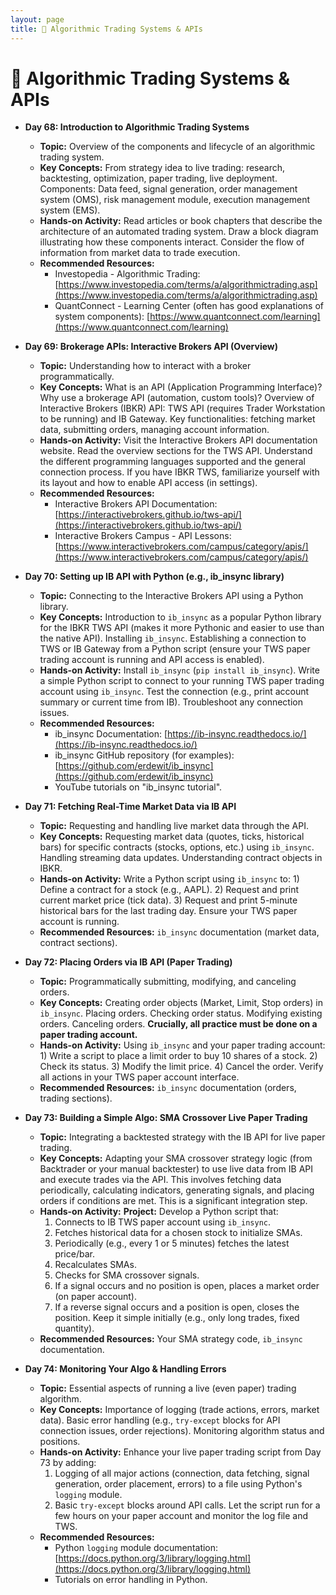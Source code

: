 ```yaml
---
layout: page
title: 🤖 Algorithmic Trading Systems & APIs
---
```


# 🤖 Algorithmic Trading Systems & APIs

*   **Day 68: Introduction to Algorithmic Trading Systems**
    *   **Topic:** Overview of the components and lifecycle of an algorithmic trading system.
    *   **Key Concepts:** From strategy idea to live trading: research, backtesting, optimization, paper trading, live deployment. Components: Data feed, signal generation, order management system (OMS), risk management module, execution management system (EMS).
    *   **Hands-on Activity:** Read articles or book chapters that describe the architecture of an automated trading system. Draw a block diagram illustrating how these components interact. Consider the flow of information from market data to trade execution.
    *   **Recommended Resources:**
        *   Investopedia - Algorithmic Trading: [https://www.investopedia.com/terms/a/algorithmictrading.asp](https://www.investopedia.com/terms/a/algorithmictrading.asp)
        *   QuantConnect - Learning Center (often has good explanations of system components): [https://www.quantconnect.com/learning](https://www.quantconnect.com/learning)

*   **Day 69: Brokerage APIs: Interactive Brokers API (Overview)**
    *   **Topic:** Understanding how to interact with a broker programmatically.
    *   **Key Concepts:** What is an API (Application Programming Interface)? Why use a brokerage API (automation, custom tools)? Overview of Interactive Brokers (IBKR) API: TWS API (requires Trader Workstation to be running) and IB Gateway. Key functionalities: fetching market data, submitting orders, managing account information.
    *   **Hands-on Activity:** Visit the Interactive Brokers API documentation website. Read the overview sections for the TWS API. Understand the different programming languages supported and the general connection process. If you have IBKR TWS, familiarize yourself with its layout and how to enable API access (in settings).
    *   **Recommended Resources:**
        *   Interactive Brokers API Documentation: [https://interactivebrokers.github.io/tws-api/](https://interactivebrokers.github.io/tws-api/)
        *   Interactive Brokers Campus - API Lessons: [https://www.interactivebrokers.com/campus/category/apis/](https://www.interactivebrokers.com/campus/category/apis/)

*   **Day 70: Setting up IB API with Python (e.g., ib_insync library)**
    *   **Topic:** Connecting to the Interactive Brokers API using a Python library.
    *   **Key Concepts:** Introduction to `ib_insync` as a popular Python library for the IBKR TWS API (makes it more Pythonic and easier to use than the native API). Installing `ib_insync`. Establishing a connection to TWS or IB Gateway from a Python script (ensure your TWS paper trading account is running and API access is enabled).
    *   **Hands-on Activity:** Install `ib_insync` (`pip install ib_insync`). Write a simple Python script to connect to your running TWS paper trading account using `ib_insync`. Test the connection (e.g., print account summary or current time from IB). Troubleshoot any connection issues.
    *   **Recommended Resources:**
        *   ib_insync Documentation: [https://ib-insync.readthedocs.io/](https://ib-insync.readthedocs.io/)
        *   ib_insync GitHub repository (for examples): [https://github.com/erdewit/ib_insync](https://github.com/erdewit/ib_insync)
        *   YouTube tutorials on "ib_insync tutorial".

*   **Day 71: Fetching Real-Time Market Data via IB API**
    *   **Topic:** Requesting and handling live market data through the API.
    *   **Key Concepts:** Requesting market data (quotes, ticks, historical bars) for specific contracts (stocks, options, etc.) using `ib_insync`. Handling streaming data updates. Understanding contract objects in IBKR.
    *   **Hands-on Activity:** Write a Python script using `ib_insync` to: 1) Define a contract for a stock (e.g., AAPL). 2) Request and print current market price (tick data). 3) Request and print 5-minute historical bars for the last trading day. Ensure your TWS paper account is running.
    *   **Recommended Resources:** `ib_insync` documentation (market data, contract sections).

*   **Day 72: Placing Orders via IB API (Paper Trading)**
    *   **Topic:** Programmatically submitting, modifying, and canceling orders.
    *   **Key Concepts:** Creating order objects (Market, Limit, Stop orders) in `ib_insync`. Placing orders. Checking order status. Modifying existing orders. Canceling orders. **Crucially, all practice must be done on a paper trading account.**
    *   **Hands-on Activity:** Using `ib_insync` and your paper trading account: 1) Write a script to place a limit order to buy 10 shares of a stock. 2) Check its status. 3) Modify the limit price. 4) Cancel the order. Verify all actions in your TWS paper account interface.
    *   **Recommended Resources:** `ib_insync` documentation (orders, trading sections).

*   **Day 73: Building a Simple Algo: SMA Crossover Live Paper Trading**
    *   **Topic:** Integrating a backtested strategy with the IB API for live paper trading.
    *   **Key Concepts:** Adapting your SMA crossover strategy logic (from Backtrader or your manual backtester) to use live data from IB API and execute trades via the API. This involves fetching data periodically, calculating indicators, generating signals, and placing orders if conditions are met. This is a significant integration step.
    *   **Hands-on Activity:** **Project:** Develop a Python script that: 
        1.  Connects to IB TWS paper account using `ib_insync`.
        2.  Fetches historical data for a chosen stock to initialize SMAs.
        3.  Periodically (e.g., every 1 or 5 minutes) fetches the latest price/bar.
        4.  Recalculates SMAs.
        5.  Checks for SMA crossover signals.
        6.  If a signal occurs and no position is open, places a market order (on paper account).
        7.  If a reverse signal occurs and a position is open, closes the position.
        Keep it simple initially (e.g., only long trades, fixed quantity).
    *   **Recommended Resources:** Your SMA strategy code, `ib_insync` documentation.

*   **Day 74: Monitoring Your Algo & Handling Errors**
    *   **Topic:** Essential aspects of running a live (even paper) trading algorithm.
    *   **Key Concepts:** Importance of logging (trade actions, errors, market data). Basic error handling (e.g., `try-except` blocks for API connection issues, order rejections). Monitoring algorithm status and positions.
    *   **Hands-on Activity:** Enhance your live paper trading script from Day 73 by adding: 
        1.  Logging of all major actions (connection, data fetching, signal generation, order placement, errors) to a file using Python's `logging` module.
        2.  Basic `try-except` blocks around API calls.
        Let the script run for a few hours on your paper account and monitor the log file and TWS.
    *   **Recommended Resources:**
        *   Python `logging` module documentation: [https://docs.python.org/3/library/logging.html](https://docs.python.org/3/library/logging.html)
        *   Tutorials on error handling in Python.


